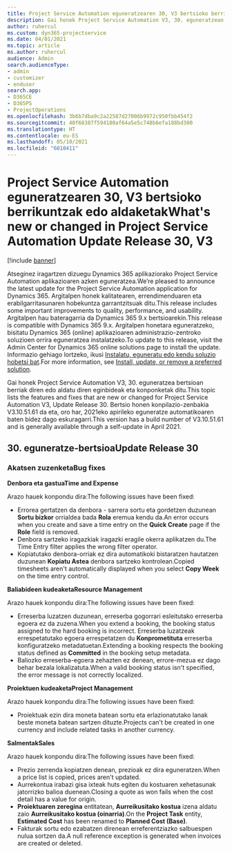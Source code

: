 ```yaml
---
title: Project Service Automation eguneratzearen 30, V3 bertsioko berrikuntzak edo aldaketak
description: Gai honek Project Service Automation V3, 30. eguneratzean erabilgarri dauden eginbideak eta konponketak ditu.
author: ruhercul
ms.custom: dyn365-projectservice
ms.date: 04/01/2021
ms.topic: article
ms.author: ruhercul
audience: Admin
search.audienceType:
- admin
- customizer
- enduser
search.app:
- D365CE
- D365PS
- ProjectOperations
ms.openlocfilehash: 3b6b7dba9c2a22587d27006b9972c950fbb454f2
ms.sourcegitcommit: 40f68387f594180af64a5e5c748b6efa188bd300
ms.translationtype: HT
ms.contentlocale: eu-ES
ms.lasthandoff: 05/10/2021
ms.locfileid: "6010411"
---
```

# <a name="whats-new-or-changed-in-project-service-automation-update-release-30-v3"></a><span data-ttu-id="1edef-103">Project Service Automation eguneratzearen 30, V3 bertsioko berrikuntzak edo aldaketak</span><span class="sxs-lookup"><span data-stu-id="1edef-103">What's new or changed in Project Service Automation Update Release 30, V3</span></span>

[!include [banner](../includes/psa-now-project-operations.md)]

<span data-ttu-id="1edef-104">Atseginez iragartzen dizuegu Dynamics 365 aplikaziorako Project Service Automation aplikazioaren azken eguneratzea.</span><span class="sxs-lookup"><span data-stu-id="1edef-104">We’re pleased to announce the latest update for the Project Service Automation application for Dynamics 365.</span></span> <span data-ttu-id="1edef-105">Argitalpen honek kalitatearen, errendimenduaren eta erabilgarritasunaren hobekuntza garrantzitsuak ditu.</span><span class="sxs-lookup"><span data-stu-id="1edef-105">This release includes some important improvements to quality, performance, and usability.</span></span> <span data-ttu-id="1edef-106">Argitalpen hau bateragarria da Dynamics 365 9.x bertsioarekin.</span><span class="sxs-lookup"><span data-stu-id="1edef-106">This release is compatible with Dynamics 365 9.x.</span></span> <span data-ttu-id="1edef-107">Argitalpen honetara eguneratzeko, bisitatu Dynamics 365 (online) aplikazioaren administrazio-zentroko soluzioen orrira eguneratzea instalatzeko.</span><span class="sxs-lookup"><span data-stu-id="1edef-107">To update to this release, visit the Admin Center for Dynamics 365 online solutions page to install the update.</span></span> <span data-ttu-id="1edef-108">Informazio gehiago lortzeko, ikusi [Instalatu, eguneratu edo kendu soluzio hobetsi bat](/power-platform/admin/install-remove-preferred-solution.md).</span><span class="sxs-lookup"><span data-stu-id="1edef-108">For more information, see [Install, update, or remove a preferred solution](/power-platform/admin/install-remove-preferred-solution.md).</span></span>

<span data-ttu-id="1edef-109">Gai honek Project Service Automation V3, 30. eguneratzea bertsioan berriak diren edo aldatu diren eginbideak eta konponketak ditu.</span><span class="sxs-lookup"><span data-stu-id="1edef-109">This topic lists the features and fixes that are new or changed for Project Service Automation V3, Update Release 30.</span></span> <span data-ttu-id="1edef-110">Bertsio honen konpilazio-zenbakia V3.10.51.61 da eta, oro har, 2021eko apirileko eguneratze automatikoaren baten bidez dago eskuragarri.</span><span class="sxs-lookup"><span data-stu-id="1edef-110">This version has a build number of V3.10.51.61 and is generally available through a self-update in April 2021.</span></span>

## <a name="update-release-30"></a><span data-ttu-id="1edef-111">30. eguneratze-bertsioa</span><span class="sxs-lookup"><span data-stu-id="1edef-111">Update Release 30</span></span>

### <a name="bug-fixes"></a><span data-ttu-id="1edef-112">Akatsen zuzenketa</span><span class="sxs-lookup"><span data-stu-id="1edef-112">Bug fixes</span></span>

<span data-ttu-id="1edef-113">**Denbora eta gastua**</span><span class="sxs-lookup"><span data-stu-id="1edef-113">**Time and Expense**</span></span>

<span data-ttu-id="1edef-114">Arazo hauek konpondu dira:</span><span class="sxs-lookup"><span data-stu-id="1edef-114">The following issues have been fixed:</span></span>

- <span data-ttu-id="1edef-115">Errorea gertatzen da denbora - sarrera sortu eta gordetzen duzunean **Sortu bizkor** orrialdea bada **Rola** eremua kendu da.</span><span class="sxs-lookup"><span data-stu-id="1edef-115">An error occurs when you create and save a time entry on the **Quick Create** page if the **Role** field is removed.</span></span>
- <span data-ttu-id="1edef-116">Denbora sartzeko iragazkiak iragazki eragile okerra aplikatzen du.</span><span class="sxs-lookup"><span data-stu-id="1edef-116">The Time Entry filter applies the wrong filter operator.</span></span>
- <span data-ttu-id="1edef-117">Kopiatutako denbora-orriak ez dira automatikoki bistaratzen hautatzen duzunean **Kopiatu Astea** denbora sartzeko kontrolean.</span><span class="sxs-lookup"><span data-stu-id="1edef-117">Copied timesheets aren't automatically displayed when you select **Copy Week** on the time entry control.</span></span>

<span data-ttu-id="1edef-118">**Baliabideen kudeaketa**</span><span class="sxs-lookup"><span data-stu-id="1edef-118">**Resource Management**</span></span>

<span data-ttu-id="1edef-119">Arazo hauek konpondu dira:</span><span class="sxs-lookup"><span data-stu-id="1edef-119">The following issues have been fixed:</span></span>

- <span data-ttu-id="1edef-120">Erreserba luzatzen duzunean, erreserba gogorrari esleitutako erreserba egoera ez da zuzena.</span><span class="sxs-lookup"><span data-stu-id="1edef-120">When you extend a booking, the booking status assigned to the hard booking is incorrect.</span></span> <span data-ttu-id="1edef-121">Erreserba luzatzeak errespetatutako egoera errespetatzen du **Konprometituta** erreserba konfiguratzeko metadatuetan.</span><span class="sxs-lookup"><span data-stu-id="1edef-121">Extending a booking respects the booking status defined as **Committed** in the booking setup metadata.</span></span>
- <span data-ttu-id="1edef-122">Baliozko erreserba-egoera zehazten ez denean, errore-mezua ez dago behar bezala lokalizatuta.</span><span class="sxs-lookup"><span data-stu-id="1edef-122">When a valid booking status isn't specified, the error message is not correctly localized.</span></span>

<span data-ttu-id="1edef-123">**Proiektuen kudeaketa**</span><span class="sxs-lookup"><span data-stu-id="1edef-123">**Project Management**</span></span>

<span data-ttu-id="1edef-124">Arazo hauek konpondu dira:</span><span class="sxs-lookup"><span data-stu-id="1edef-124">The following issues have been fixed:</span></span>

- <span data-ttu-id="1edef-125">Proiektuak ezin dira moneta batean sortu eta erlazionatutako lanak beste moneta batean sartzen dituzte.</span><span class="sxs-lookup"><span data-stu-id="1edef-125">Projects can't be created in one currency and include related tasks in another currency.</span></span>

<span data-ttu-id="1edef-126">**Salmentak**</span><span class="sxs-lookup"><span data-stu-id="1edef-126">**Sales**</span></span>

<span data-ttu-id="1edef-127">Arazo hauek konpondu dira:</span><span class="sxs-lookup"><span data-stu-id="1edef-127">The following issues have been fixed:</span></span>

- <span data-ttu-id="1edef-128">Prezio zerrenda kopiatzen denean, prezioak ez dira eguneratzen.</span><span class="sxs-lookup"><span data-stu-id="1edef-128">When a price list is copied, prices aren't updated.</span></span>
- <span data-ttu-id="1edef-129">Aurrekontua irabazi gisa ixteak huts egiten du kostuaren xehetasunak jatorrizko balioa duenean.</span><span class="sxs-lookup"><span data-stu-id="1edef-129">Closing a quote as won fails when the cost detail has a value for origin.</span></span>
- <span data-ttu-id="1edef-130">**Proiektuaren zeregina** entitatean, **Aurreikusitako kostua** izena aldatu zaio **Aurreikusitako kostua (oinarria)**.</span><span class="sxs-lookup"><span data-stu-id="1edef-130">On the **Project Task** entity, **Estimated Cost** has been renamed to **Planned Cost (Base)**.</span></span>
- <span data-ttu-id="1edef-131">Fakturak sortu edo ezabatzen direnean erreferentziazko salbuespen nulua sortzen da.</span><span class="sxs-lookup"><span data-stu-id="1edef-131">A null reference exception is generated when invoices are created or deleted.</span></span>
